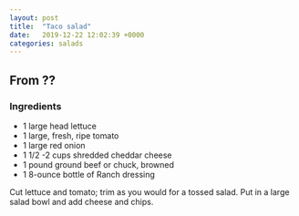 ```yaml
---
layout: post
title:  "Taco salad"
date:   2019-12-22 12:02:39 +0000
categories: salads
---
```


## From ??
### Ingredients
* 1 large head lettuce
* 1 large, fresh, ripe tomato
* 1 large red onion
* 1 1/2 -2 cups shredded cheddar cheese
* 1 pound ground beef or chuck, browned
* 1 8-ounce bottle of Ranch dressing


Cut lettuce and tomato; trim as you would for a tossed salad. Put in a large salad bowl and add cheese and chips.
